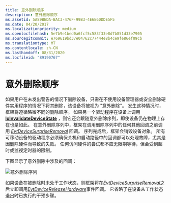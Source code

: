 ```yaml
---
title: 意外删除顺序
description: 意外删除顺序
ms.assetid: 5A89BEDA-BAC3-476F-99B3-4E6E6DDDE5F5
ms.date: 04/20/2017
ms.localizationpriority: medium
ms.openlocfilehash: 5e7b9e1bed0a6fcf5c583f33e8d7b851d33e7905
ms.sourcegitcommit: e769619bd37e04762c77444e8b4ce9fe86ef09cb
ms.translationtype: MT
ms.contentlocale: zh-CN
ms.lasthandoff: 08/31/2020
ms.locfileid: "89190767"
---
```

# <a name="surprise-removal-sequence"></a>意外删除顺序


如果用户在未发出警告的情况下删除设备，只需在不使用设备管理器或安全删除硬件实用程序的情况下将其删除，该设备将被视为 "意外删除"。 发生这种情况时，框架将遵循略微不同的删除顺序。 如果另一个驱动程序在设备上调用 [**IoInvalidateDeviceState**](/windows-hardware/drivers/ddi/wdm/nf-wdm-ioinvalidatedevicestate) ，则它还会跟随意外删除序列，即使设备仍在物理上存在也是如此。 在意外删除序列中，框架在调用删除序列中的任何其他回调之前调用 [*EvtDeviceSurpriseRemoval*](/windows-hardware/drivers/ddi/wdfdevice/nc-wdfdevice-evt_wdf_device_surprise_removal) 回调。 序列完成后，框架会销毁设备对象。 所有可移动设备的驱动程序必须确保关机和启动路径中的回调都可以处理故障，尤其是因删除硬件而导致的失败。 任何访问硬件的尝试都不应无限期等待，但会受到超时或监视定时器的限制。

下图显示了意外删除中涉及的回调：

![意外删除序列](images/surprise-removal.png)

如果设备在被删除时未处于工作状态，则框架将在[*EvtDeviceSurpriseRemoval*](/windows-hardware/drivers/ddi/wdfdevice/nc-wdfdevice-evt_wdf_device_surprise_removal)之后立即调用[*EvtDeviceReleaseHardware*](/windows-hardware/drivers/ddi/wdfdevice/nc-wdfdevice-evt_wdf_device_release_hardware)事件回调。 它省略了在设备从工作状态退出时已执行的干预步骤。

 

